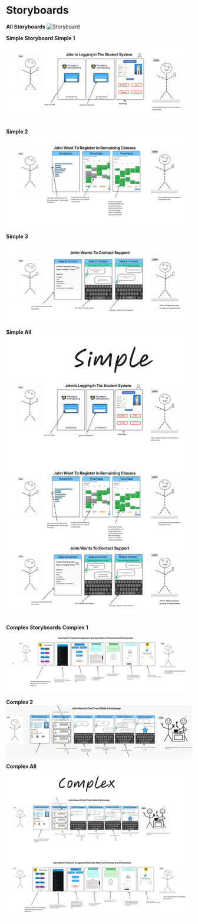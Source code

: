 # Storyboards

**All Storyboards**
![Storyboard](<../imgs/Storyboards/Storyboard.png>)

**Simple Storyboard**
**Simple 1**
![Simple 1](<../imgs/Storyboards/simple 1.png>)

**Simple 2**
![Simple 2](<../imgs/Storyboards/simple 2.png>)

**Simple 3**
![Simple 3](<../imgs/Storyboards/simple 3.png>)

**Simple All**
![Simple All](<../imgs/Storyboards/simple all.png>)

**Complex Storyboards**
**Complex 1**
![Complex 1](../imgs/Storyboards/Complex1.png)

**Complex 2**
![Complex 2](../imgs/Storyboards/Complex2.png)

**Complex All**
![Complex All](<../imgs/Storyboards/Complex 1 & 2.png>)
